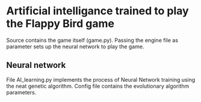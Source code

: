 # Artificial intelligance trained to play the Flappy Bird game

Source contains the game itself (game.py). Passing the engine file as parameter sets up the neural network to play the game.

## Neural network

File AI_learning.py implements the process of Neural Network training using the neat genetic algorithm. Config file contains the evolutionary algorithm parameters.
